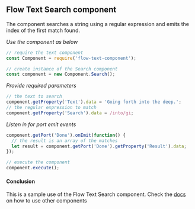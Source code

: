 ## Flow Text Search component
The component searches a string using a regular expression and emits the index of the first match found.

*Use the component as below*

```javascript
// require the text component
const Component = require('flow-text-component');

// create instance of the Search component
const component = new Component.Search();
```

*Provide required parameters*

```javascript
// the text to search
component.getProperty('Text').data = 'Going forth into the deep.';
// the regular expression to match
component.getProperty('Search').data = /into/gi;
```

*Listen in for port emit events*
```javascript
component.getPort('Done').onEmit(function() {
  // the result is an array of the matches
  let result = component.getPort('Done').getProperty('Result').data;
});

// execute the component
component.execute();
```

#### Conclusion

This is a sample use of the Flow Text Search component. Check the [docs](./../docs/) on how to use other components